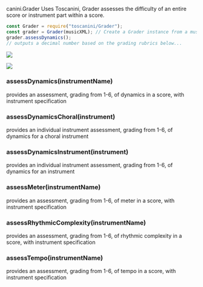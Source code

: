 canini.Grader <a name="grader"></a>
Uses Toscanini, Grader assesses the difficulty of an entire score or instrument part within a score.

```javascript
const Grader = require("toscanini/Grader");
const grader = Grader(musicXML); // Create a Grader instance from a musicxml string
grader.assessDynamics();
// outputs a decimal number based on the grading rubrics below...
```
![](https://raw.githubusercontent.com/MegaArman/Toscanini/master/reference_media/grade_level1.png)

![](https://raw.githubusercontent.com/MegaArman/Toscanini/master/reference_media/grade_level2.png)

### assessDynamics(instrumentName)
provides an assessment, grading from 1-6, of dynamics in a score, with instrument specification

### assessDynamicsChoral(instrument)
provides an individual instrument assessment, grading from 1-6, of dynamics for a choral instrument

### assessDynamicsInstrument(instrument)
provides an individual instrument assessment, grading from 1-6, of dynamics for an instrument

### assessMeter(instrumentName)
provides an assessment, grading from 1-6, of meter in a score, with instrument specification

### assessRhythmicComplexity(instrumentName)
provides an assessment, grading from 1-6, of rhythmic complexity in a score, with instrument specification

### assessTempo(instrumentName)
provides an assessment, grading from 1-6, of tempo in a score, with instrument specification

